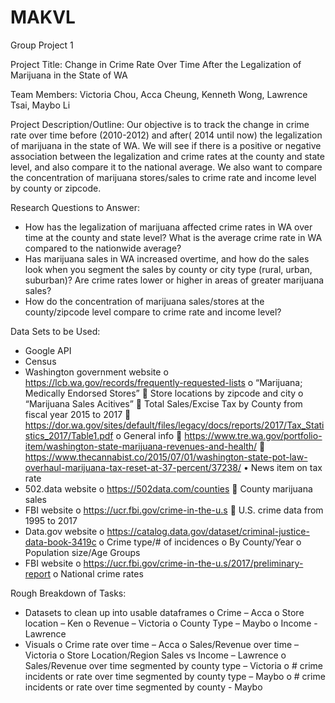 # MAKVL
Group Project 1

Project Title: Change in Crime Rate Over Time After the Legalization of Marijuana in the State of WA

Team Members: Victoria Chou, Acca Cheung, Kenneth Wong, Lawrence Tsai, Maybo Li

Project Description/Outline: Our objective is to track the change in crime rate over time before (2010-2012) and after( 2014 until now) the legalization of marijuana in the state of WA. We will see if there is a positive or negative association between the legalization and crime rates at the county and state level, and also compare it to the national average. We also want to compare the concentration of marijuana stores/sales to crime rate and income level by county or zipcode.

Research Questions to Answer:
-	How has the legalization of marijuana affected crime rates in WA over time at the county and state level? What is the average crime rate in WA compared to the nationwide average?
-	Has marijuana sales in WA increased overtime, and how do the sales look when you segment the sales by county or city type (rural, urban, suburban)? Are crime rates lower or higher in areas of greater marijuana sales?
-	How do the concentration of marijuana sales/stores at the county/zipcode level compare to crime rate and income level?

Data Sets to be Used:
-	Google API
-	Census
-	Washington government website
o	https://lcb.wa.gov/records/frequently-requested-lists
o	“Marijuana; Medically Endorsed Stores”
	Store locations by zipcode and city
o	“Marijuana Sales Acitives”
	Total Sales/Excise Tax by County from fiscal year 2015 to 2017
	https://dor.wa.gov/sites/default/files/legacy/docs/reports/2017/Tax_Statistics_2017/Table1.pdf
o	General info
	https://www.tre.wa.gov/portfolio-item/washington-state-marijuana-revenues-and-health/
	https://www.thecannabist.co/2015/07/01/washington-state-pot-law-overhaul-marijuana-tax-reset-at-37-percent/37238/
•	News item on tax rate
-	502.data website
o	https://502data.com/counties
	County marijuana sales
-	FBI website
o	https://ucr.fbi.gov/crime-in-the-u.s
	U.S. crime data from 1995 to 2017
-	Data.gov website
o	https://catalog.data.gov/dataset/criminal-justice-data-book-3419c
o	Crime type/# of incidences
o	By County/Year
o	Population size/Age Groups
-	FBI website
o	https://ucr.fbi.gov/crime-in-the-u.s/2017/preliminary-report
o	National crime rates

Rough Breakdown of Tasks:
-	Datasets to clean up into usable dataframes
o	Crime – Acca
o	Store location – Ken
o	Revenue – Victoria
o	County Type – Maybo
o	Income - Lawrence
-	Visuals
o	Crime rate over time – Acca
o	Sales/Revenue over time – Victoria
o	Store Location/Region Sales vs Income – Lawrence
o	Sales/Revenue over time segmented by county type – Victoria
o	# crime incidents or rate over time segmented by county type – Maybo
o	# crime incidents or rate over time segmented by county - Maybo
